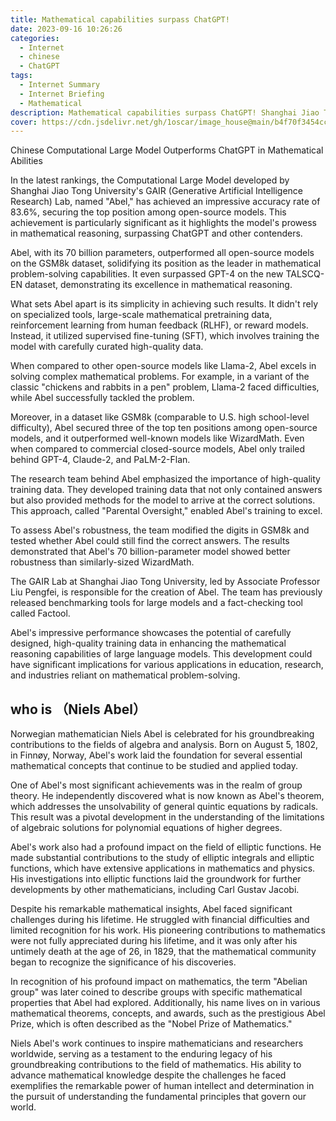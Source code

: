 ```yaml
---
title: Mathematical capabilities surpass ChatGPT! 
date: 2023-09-16 10:26:26
categories:
  - Internet
  - chinese 
  - ChatGPT
tags:
  - Internet Summary 
  - Internet Briefing
  - Mathematical
description: Mathematical capabilities surpass ChatGPT! Shanghai Jiao Tong University's Computational Large Model Tops Open Source Rankings 
cover: https://cdn.jsdelivr.net/gh/1oscar/image_house@main/b4f70f3454cc1517d1b9f168f8365bb5-e1695272073278.png
---
```




Chinese Computational Large Model Outperforms ChatGPT in Mathematical Abilities

In the latest rankings, the Computational Large Model developed by Shanghai Jiao Tong University's GAIR (Generative Artificial Intelligence Research) Lab, named "Abel," has achieved an impressive accuracy rate of 83.6%, securing the top position among open-source models. This achievement is particularly significant as it highlights the model's prowess in mathematical reasoning, surpassing ChatGPT and other contenders.

Abel, with its 70 billion parameters, outperformed all open-source models on the GSM8k dataset, solidifying its position as the leader in mathematical problem-solving capabilities. It even surpassed GPT-4 on the new TALSCQ-EN dataset, demonstrating its excellence in mathematical reasoning.

What sets Abel apart is its simplicity in achieving such results. It didn't rely on specialized tools, large-scale mathematical pretraining data, reinforcement learning from human feedback (RLHF), or reward models. Instead, it utilized supervised fine-tuning (SFT), which involves training the model with carefully curated high-quality data.

When compared to other open-source models like Llama-2, Abel excels in solving complex mathematical problems. For example, in a variant of the classic "chickens and rabbits in a pen" problem, Llama-2 faced difficulties, while Abel successfully tackled the problem.

Moreover, in a dataset like GSM8k (comparable to U.S. high school-level difficulty), Abel secured three of the top ten positions among open-source models, and it outperformed well-known models like WizardMath. Even when compared to commercial closed-source models, Abel only trailed behind GPT-4, Claude-2, and PaLM-2-Flan.

The research team behind Abel emphasized the importance of high-quality training data. They developed training data that not only contained answers but also provided methods for the model to arrive at the correct solutions. This approach, called "Parental Oversight," enabled Abel's training to excel.

To assess Abel's robustness, the team modified the digits in GSM8k and tested whether Abel could still find the correct answers. The results demonstrated that Abel's 70 billion-parameter model showed better robustness than similarly-sized WizardMath.

The GAIR Lab at Shanghai Jiao Tong University, led by Associate Professor Liu Pengfei, is responsible for the creation of Abel. The team has previously released benchmarking tools for large models and a fact-checking tool called Factool.

Abel's impressive performance showcases the potential of carefully designed, high-quality training data in enhancing the mathematical reasoning capabilities of large language models. This development could have significant implications for various applications in education, research, and industries reliant on mathematical problem-solving.


## who is （Niels Abel）



Norwegian mathematician Niels Abel is celebrated for his groundbreaking contributions to the fields of algebra and analysis. Born on August 5, 1802, in Finnøy, Norway, Abel's work laid the foundation for several essential mathematical concepts that continue to be studied and applied today.

One of Abel's most significant achievements was in the realm of group theory. He independently discovered what is now known as Abel's theorem, which addresses the unsolvability of general quintic equations by radicals. This result was a pivotal development in the understanding of the limitations of algebraic solutions for polynomial equations of higher degrees.

Abel's work also had a profound impact on the field of elliptic functions. He made substantial contributions to the study of elliptic integrals and elliptic functions, which have extensive applications in mathematics and physics. His investigations into elliptic functions laid the groundwork for further developments by other mathematicians, including Carl Gustav Jacobi.

Despite his remarkable mathematical insights, Abel faced significant challenges during his lifetime. He struggled with financial difficulties and limited recognition for his work. His pioneering contributions to mathematics were not fully appreciated during his lifetime, and it was only after his untimely death at the age of 26, in 1829, that the mathematical community began to recognize the significance of his discoveries.

In recognition of his profound impact on mathematics, the term "Abelian group" was later coined to describe groups with specific mathematical properties that Abel had explored. Additionally, his name lives on in various mathematical theorems, concepts, and awards, such as the prestigious Abel Prize, which is often described as the "Nobel Prize of Mathematics."

Niels Abel's work continues to inspire mathematicians and researchers worldwide, serving as a testament to the enduring legacy of his groundbreaking contributions to the field of mathematics. His ability to advance mathematical knowledge despite the challenges he faced exemplifies the remarkable power of human intellect and determination in the pursuit of understanding the fundamental principles that govern our world.


